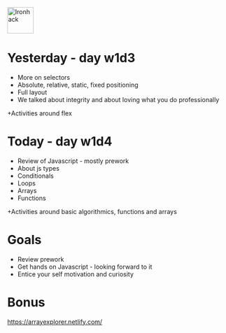 <img src="https://raw.githubusercontent.com/webmad1019-1/w1d3-advanced-selectors-positioning-full-layout/master/img/ironhack.svg?sanitize=true" alt="Ironhack" width="60"/>

# Yesterday - day w1d3

* More on selectors
* Absolute, relative, static, fixed positioning
* Full layout
* We talked about integrity and about loving what you do professionally

+Activities around flex

# Today - day w1d4

* Review of Javascript - mostly prework
* About js types
* Conditionals
* Loops
* Arrays
* Functions

+Activities around basic algorithmics, functions and arrays

# Goals

* Review prework
* Get hands on Javascript - looking forward to it
* Entice your self motivation and curiosity

# Bonus

https://arrayexplorer.netlify.com/